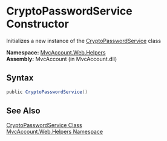 CryptoPasswordService Constructor
=================================
Initializes a new instance of the [CryptoPasswordService][1] class

**Namespace:** [MvcAccount.Web.Helpers][2]  
**Assembly:** MvcAccount (in MvcAccount.dll)

Syntax
------

```csharp
public CryptoPasswordService()
```


See Also
--------
[CryptoPasswordService Class][1]  
[MvcAccount.Web.Helpers Namespace][2]  

[1]: README.md
[2]: ../README.md